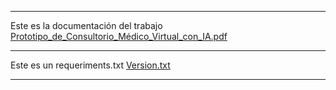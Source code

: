 ___________________________________________________________
Este es la documentación del trabajo
[Prototipo_de_Consultorio_Médico_Virtual_con_IA.pdf](https://github.com/JuanC101/Consultorio-Virtual/files/15493851/Prototipo_de_Consultorio_Medico_Virtual_con_IA.pdf)
___________________________________________________________
Este es un requeriments.txt
[Version.txt](https://github.com/JuanC101/Consultorio-Virtual/files/15493843/Version.txt)
___________________________________________________________
